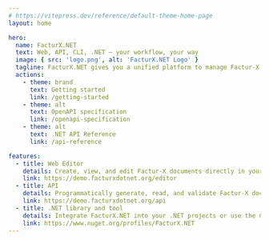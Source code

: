 ```yaml
---
# https://vitepress.dev/reference/default-theme-home-page
layout: home

hero:
  name: FacturX.NET
  text: Web, API, CLI, .NET — your workflow, your way
  image: { src: 'logo.png', alt: 'FacturX.NET Logo' }
  tagline: FacturX.NET gives you a unified platform to manage Factur-X documents the way you prefer.
  actions:
    - theme: brand
      text: Getting started
      link: /getting-started
    - theme: alt
      text: OpenAPI specification
      link: /openapi-specification
    - theme: alt
      text: .NET API Reference
      link: /api-reference

features:
  - title: Web Editor
    details: Create, view, and edit Factur-X documents directly in your browser with our user-friendly editor.
    link: https://demo.facturxdotnet.org/editor
  - title: API
    details: Programmatically generate, read, and validate Factur-X documents through our powerful API.
    link: https://demo.facturxdotnet.org/api
  - title: .NET library and tool
    details: Integrate FacturX.NET into your .NET projects or use the CLI to automate workflows directly from the command line.
    link: https://www.nuget.org/profiles/FacturX.NET
---
```


